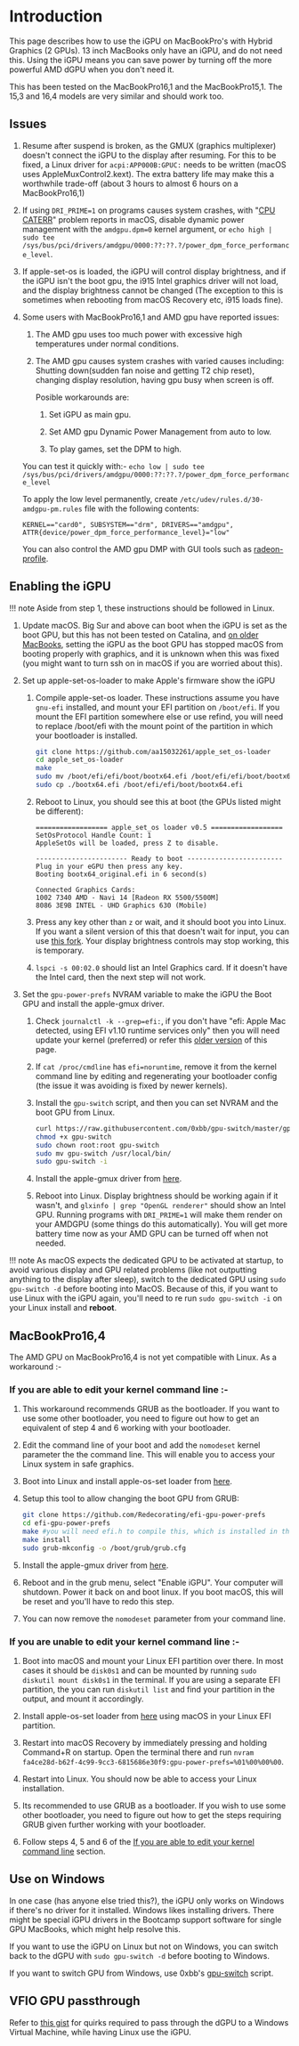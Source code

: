 # Introduction

This page describes how to use the iGPU on MacBookPro's with Hybrid Graphics (2 GPUs). 13 inch MacBooks only have an iGPU, and do not need this. Using the iGPU means you can save power by turning off the more powerful AMD dGPU when you don't need it.

This has been tested on the MacBookPro16,1 and the MacBookPro15,1. The 15,3 and 16,4 models are very similar and should work too.

## Issues

1. Resume after suspend is broken, as the GMUX (graphics multiplexer) doesn't connect the iGPU to the display after resuming. For this to be fixed, a Linux driver for `acpi:APP000B:GPUC:` needs to be written (macOS uses AppleMuxControl2.kext). The extra battery life may make this a worthwhile trade-off (about 3 hours to almost 6 hours on a MacBookPro16,1)

2. If using `DRI_PRIME=1` on programs causes system crashes, with "[CPU CATERR](https://gist.github.com/Redecorating/956a672e6922e285de83fdd7d9982e5e#gistcomment-3719941)" problem reports in macOS, disable dynamic power management with the `amdgpu.dpm=0` kernel argument, or `echo high | sudo tee /sys/bus/pci/drivers/amdgpu/0000:??:??.?/power_dpm_force_performance_level`.

3. If apple-set-os is loaded, the iGPU will control display brightness, and if the iGPU isn't the boot gpu, the i915 Intel graphics driver will not load, and the display brightness cannot be changed (The exception to this is sometimes when rebooting from macOS Recovery etc, i915 loads fine).

4. Some users with MacBookPro16,1 and AMD gpu have reported issues:

    1. The AMD gpu uses too much power with excessive high temperatures under normal conditions.

    2. The AMD gpu causes system crashes with varied causes including: Shutting down(sudden fan noise and getting T2 chip reset), changing display resolution, having gpu busy when screen is off.

       Posible workarounds are:

        1. Set iGPU as main gpu.

        2. Set AMD gpu Dynamic Power Management from auto to low.

        3. To play games, set the DPM to high.

    You can test it quickly with:- `echo low | sudo tee /sys/bus/pci/drivers/amdgpu/0000:??:??.?/power_dpm_force_performance_level`

    To apply the low level permanently, create `/etc/udev/rules.d/30-amdgpu-pm.rules` file with the following contents:

    ```plain
    KERNEL=="card0", SUBSYSTEM=="drm", DRIVERS=="amdgpu", ATTR{device/power_dpm_force_performance_level}="low"
    ```

    You can also control the AMD gpu DMP with GUI tools such as [radeon-profile](https://github.com/emerge-e-world/radeon-profile).

## Enabling the iGPU

!!! note
    Aside from step 1, these instructions should be followed in Linux.

1.  Update macOS. Big Sur and above can boot when the iGPU is set as the boot GPU, but this has not been tested on Catalina, and [on older MacBooks](https://github.com/Dunedan/mbp-2016-linux/issues/6#issuecomment-286200226), setting the iGPU as the boot GPU has stopped macOS from booting properly with graphics, and it is unknown when this was fixed (you might want to turn ssh on in macOS if you are worried about this).

2.  Set up apple-set-os-loader to make Apple's firmware show the iGPU

    1.  Compile apple-set-os loader. These instructions assume you have `gnu-efi` installed, and mount your EFI partition on `/boot/efi`. If you mount the EFI partition somewhere else or use refind, you will need to replace /boot/efi with the mount point of the partition in which your bootloader is installed.

        ```sh
        git clone https://github.com/aa15032261/apple_set_os-loader
        cd apple_set_os-loader
        make
        sudo mv /boot/efi/efi/boot/bootx64.efi /boot/efi/efi/boot/bootx64_original.efi
        sudo cp ./bootx64.efi /boot/efi/efi/boot/bootx64.efi
        ```

    2.  Reboot to Linux, you should see this at boot (the GPUs listed might be different):

        ```plain
        ================== apple_set_os loader v0.5 ==================
        SetOsProtocol Handle Count: 1
        AppleSetOs will be loaded, press Z to disable.
        
        ----------------------- Ready to boot ------------------------
        Plug in your eGPU then press any key.
        Booting bootx64_original.efi in 6 second(s)
        
        Connected Graphics Cards:
        1002 7340 AMD - Navi 14 [Radeon RX 5500/5500M]
        8086 3E9B INTEL - UHD Graphics 630 (Mobile)
        ```

    3.  Press any key other than `z` or wait, and it should boot you into Linux. If you want a silent version of this that doesn't wait for input, you can use [this fork](https://github.com/Redecorating/apple_set_os-loader). Your display brightness controls may stop working, this is temporary.

    4.  `lspci -s 00:02.0` should list an Intel Graphics card. If it doesn't have the Intel card, then the next step will not work.

3.  Set the `gpu-power-prefs` NVRAM variable to make the iGPU the Boot GPU and install the apple-gmux driver.

    1.  Check `journalctl -k --grep=efi:`, if you don't have "efi: Apple Mac detected, using EFI v1.10 runtime services only" then you will need update your kernel (preferred) or refer this [older version](https://github.com/t2linux/wiki/blob/eb15b19c7e4d5ce79a59ff14a4bf4297a5f65edc/docs/guides/hybrid-graphics.md#enabling-the-igpu) of this page.

    2.  If `cat /proc/cmdline` has `efi=noruntime`, remove it from the kernel command line by editing and regenerating your bootloader config (the issue it was avoiding is fixed by newer kernels).

    3.  Install the `gpu-switch` script, and then you can set NVRAM and the boot GPU from Linux.

        ```sh
        curl https://raw.githubusercontent.com/0xbb/gpu-switch/master/gpu-switch > gpu-switch
        chmod +x gpu-switch
        sudo chown root:root gpu-switch
        sudo mv gpu-switch /usr/local/bin/
        sudo gpu-switch -i
        ```

    4.  Install the apple-gmux driver from [here](https://github.com/Redecorating/apple-gmux-t2).

    5.  Reboot into Linux. Display brightness should be working again if it wasn't, and `glxinfo | grep "OpenGL renderer"` should show an Intel GPU. Running programs with `DRI_PRIME=1` will make them render on your AMDGPU (some things do this automatically). You will get more battery time now as your AMD GPU can be turned off when not needed.

!!! note
    As macOS expects the dedicated GPU to be activated at startup, to avoid various display and GPU related problems (like not outputting anything to the display after sleep), switch to the dedicated GPU using `sudo gpu-switch -d` before booting into MacOS.
    Because of this, if you want to use Linux with the iGPU again, you'll need to re run `sudo gpu-switch -i` on your Linux install and **reboot**.

## MacBookPro16,4

The AMD GPU on MacBookPro16,4 is not yet compatible with Linux. As a workaround :-

### If you are able to edit your kernel command line :-

1. This workaround recommends GRUB as the bootloader. If you want to use some other bootloader, you need to figure out how to get an equivalent of step 4 and 6 working with your bootloader.

2. Edit the command line of your boot and add the `nomodeset` kernel parameter the the command line. This will enable you to access your Linux system in safe graphics.

3. Boot into Linux and install apple-os-set loader from [here](https://github.com/Redecorating/apple_set_os-loader).

4. Setup this tool to allow changing the boot GPU from GRUB:

    ```sh
    git clone https://github.com/Redecorating/efi-gpu-power-prefs
    cd efi-gpu-power-prefs
    make #you will need efi.h to compile this, which is installed in the gnu-efi package in most distros
    make install
    sudo grub-mkconfig -o /boot/grub/grub.cfg
    ```

5. Install the apple-gmux driver from [here](https://github.com/Redecorating/apple-gmux-t2).

6. Reboot and in the grub menu, select "Enable iGPU". Your computer will shutdown. Power it back on and boot linux. If you boot macOS, this will be reset and you'll have to redo this step.

7. You can now remove the `nomodeset` parameter from your command line.

### If you are unable to edit your kernel command line :-

1. Boot into macOS and mount your Linux EFI partition over there. In most cases it should be `disk0s1` and can be mounted by running `sudo diskutil mount disk0s1` in the terminal. If you are using a separate EFI partition, the you can run `diskutil list` and find your partition in the output, and mount it accordingly.

2. Install apple-os-set loader from [here](https://github.com/Redecorating/apple_set_os-loader) using macOS in your Linux EFI partition.

3. Restart into macOS Recovery by immediately pressing and holding Command+R on startup. Open the terminal there and run `nvram fa4ce28d-b62f-4c99-9cc3-6815686e30f9:gpu-power-prefs=%01%00%00%00`.

4. Restart into Linux. You should now be able to access your Linux installation.

5. Its recommended to use GRUB as a bootloader. If you wish to use some other bootloader, you need to figure out how to get the steps requiring GRUB given further working with your bootloader.

6. Follow steps 4, 5 and 6 of the [If you are able to edit your kernel command line](https://wiki.t2linux.org/guides/hybrid-graphics/#if-you-are-able-to-edit-your-kernel-command-line-) section.

## Use on Windows

In one case (has anyone else tried this?), the iGPU only works on Windows if there's no driver for it installed. Windows likes installing drivers. There might be special iGPU drivers in the Bootcamp support software for single GPU MacBooks, which might help resolve this.

If you want to use the iGPU on Linux but not on Windows, you can switch back to the dGPU with `sudo gpu-switch -d` before booting to Windows.

If you want to switch GPU from Windows, use 0xbb's [gpu-switch](https://github.com/0xbb/gpu-switch#windows-810-usage) script.

## VFIO GPU passthrough

Refer to [this gist](https://gist.github.com/Redecorating/956a672e6922e285de83fdd7d9982e5e) for quirks required to pass through the dGPU to a Windows Virtual Machine, while having Linux use the iGPU.
